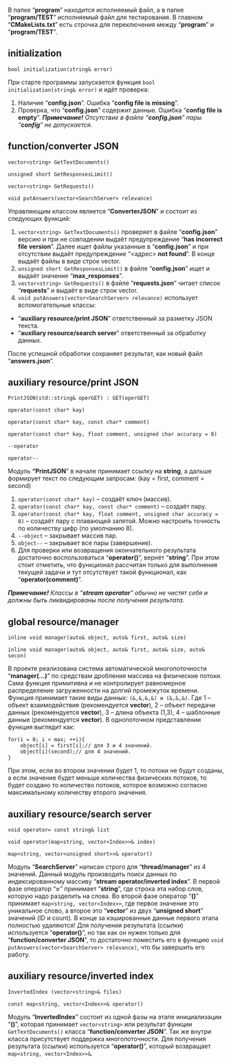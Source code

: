 В папке “<STRONG>program</STRONG>” находится исполняемый файл, а в папке “<STRONG>program/TEST</STRONG>” исполняемый файл для тестирования. В главном “<STRONG>CMakeLists.txt</STRONG>” есть строчка для переключения между “<STRONG>program</STRONG>” и “<STRONG>program/TEST</STRONG>”.

initialization
---
`bool initialization(string& error)`

При старте программы запускается функция `bool initialization(string& error)` и идёт проверка:
1) Наличие “<STRONG>config.json</STRONG>”. Ошибка “<STRONG>config file is missing</STRONG>”.
2) Проверка, что “<STRONG>config.json</STRONG>” содержит данные. Ошибка “<STRONG>config file is empty</STRONG>”.
<EM><STRONG>Примечание!</STRONG> Отсутствие в файле “<STRONG>config.json</STRONG>” пары “<STRONG>config</STRONG>” не допускается.
</EM>

function/converter JSON
---
`vector<string> GetTextDocuments()`

`unsigned short GetResponsesLimit()`

`vector<string> GetRequests()`

`void putAnswers(vector<SearchServer> relevance)`

Управляющим классом является “<STRONG>ConverterJSON</STRONG>” и состоит из следующих функций:
1) `vector<string> GetTextDocuments()` проверяет в файле “<STRONG>config.json</STRONG>” версию и при не совпадении выдаёт предупреждение “<STRONG>has incorrect file version</STRONG>”. Далее ищет файлы указанные в “<STRONG>config.json</STRONG>” и при отсутствии выдаёт предупреждение “<адрес> <STRONG>not found</STRONG>”. В конце выдаёт файлы в виде строк vector.
2) `unsigned short GetResponsesLimit()` в файле “<STRONG>config.json</STRONG>” ищет и выдаёт значение “<STRONG>max_responses</STRONG>”.
3) `vector<string> GetRequests()` в файле “<STRONG>requests.json</STRONG>” читает список “<STRONG>requests</STRONG>” и выдаёт в виде строк vector.
4) `void putAnswers(vector<SearchServer> relevance)` использует вспомогательные классы:
- “<STRONG>auxiliary resource/print JSON</STRONG>” ответственный за разметку JSON текста.
- “<STRONG>auxiliary resource/search server</STRONG>” ответственный за обработку данных.

После успешной обработки сохраняет результат, как новый файл “<STRONG>answers.json</STRONG>”.

auxiliary resource/print JSON
---
`PrintJSON(std::string& operGET) : GET(operGET)`

`operator(const char* kay)`

`operator(const char* kay, const char* comment)`

`operator(const char* kay, float comment, unsigned char accuracy = 8)`

`--operator`

`operator--`

Модуль <STRONG>“PrintJSON</STRONG>” в начале принимает ссылку на <STRONG>string</STRONG>, а дальше формирует текст по следующим запросам:
(kay = first, comment = second)
1) `operator(const char* kay)` – создаёт ключ (массив).
2) `operator(const char* kay, const char* comment)` – создаёт пару.
3) `operator(const char* kay, float comment, unsigned char accuracy = 8)` – создаёт пару с плавающей запятой. Можно настроить точность по количеству цифр (по умолчанию 8).
4) `--object` – закрывает массив пар.
5) `object--` – закрывает все пары (завершение).
6) Для проверки или возвращения окончательного результата достаточно воспользоваться “<STRONG>operator()</STRONG>”, вернёт “<STRONG>string</STRONG>”.
При этом стоит отметить, что функционал рассчитан только для выполнения текущей задачи и тут отсутствует такой функционал, как “<STRONG>operator(comment)</STRONG>”.

<EM><STRONG>Примечание!</STRONG> Классы в “<STRONG>stream operator</STRONG>” обычно не чистят себя и должны быть ликвидированы после получения результата.
</EM>

global resource/manager
---
`inline void manager(auto& object, auto& first, auto& size)`

`inline void manager(auto& object, auto& first, auto& size, auto& secon)`

В проекте реализована система автоматической многопоточности “<STRONG>manager(...)</STRONG>” по средствам дробления массива на физические потоки. Сама функция примитивна и не контролирует равномерное распределение загруженности на долгий промежуток времени. Функция принимает такие виды данных: `(&,&,&,&) и (&,&,&)`.
Где 1 – объект взаимодействия (рекомендуется <STRONG>vector</STRONG>), 2 – объект передачи данных (рекомендуется <STRONG>vector</STRONG>), 3 – длина объекта (1,3), 4 – шаблонные данные (рекомендуется <STRONG>vector</STRONG>).
В однопоточном представлении функция выглядит как:

	for(i = 0; i < max; ++i){
		object[i] = first[i];// для 3 и 4 значений.
		object[i](second);// для 4 значений.
	}
При этом, если во втором значении будет 1, то потоки не будут созданы, а если значение будет меньше количества физических потоков, то будет создано то количество потоков, которое возможно согласно максимальному количеству второго значения.

auxiliary resource/search server
---
`void operator= const string& list`

`void operator(map<string, vector<Index>>& index)`

`map<string, vector<unsigned short>>& operator()`

Модуль “<STRONG>SearchServer</STRONG>” написан строго для “<STRONG>thread/manager</STRONG>” из 4 значений. Данный модуль производить поиск данных по индексированному массиву “<STRONG>stream operator/inverted index</STRONG>”.
В первой фазе оператор “<STRONG>=</STRONG>” принимает “<STRONG>string</STRONG>”, где строка эта набор слов, которую надо разделить на слова.
Во второй фазе оператор “<STRONG>()</STRONG>” принимает `map<string, vector<Index>>`, где первое значение это уникальное слово, а второе это “<STRONG>vector</STRONG>” из двух “<STRONG>unsigned short</STRONG>” значений (ID и count). В конце за кэшированные данные первого этапа полностью удаляются!
Для получения результата (ссылки) используется “<STRONG>operator()</STRONG>”, но так как он нужен только для “<STRONG>function/converter JSON</STRONG>”, то достаточно поместить его в функцию `void putAnswers(vector<SearchServer> relevance)`, что бы завершить его работу.

auxiliary resource/inverted index
---
`InvertedIndex (vector<string>& files)`

`const map<string, vector<Index>>& operator()`

Модуль “<STRONG>InvertedIndex</STRONG>” состоит из одной фазы на этапе инициализации “<STRONG>()</STRONG>”, которая принимает `vector<string>` или результат функции `GetTextDocuments()` класса “<STRONG>function/converter JSON</STRONG>”. Так же внутри класса присутствует поддержка многопоточности.
Для получения результата (ссылки) используется “<STRONG>operator()</STRONG>”, который возвращает `map<string, vector<Index>>&`.